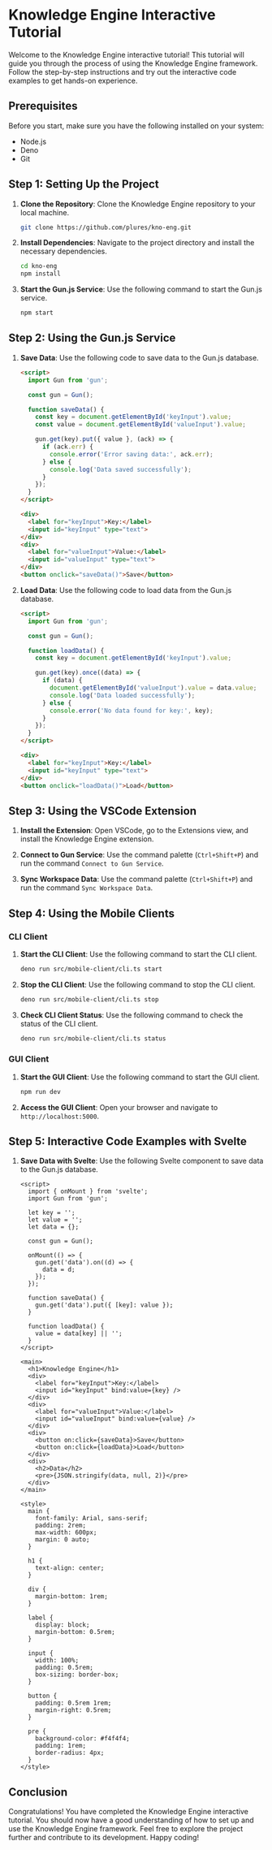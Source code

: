 # Knowledge Engine Interactive Tutorial

Welcome to the Knowledge Engine interactive tutorial! This tutorial will guide you through the process of using the Knowledge Engine framework. Follow the step-by-step instructions and try out the interactive code examples to get hands-on experience.

## Prerequisites

Before you start, make sure you have the following installed on your system:

- Node.js
- Deno
- Git

## Step 1: Setting Up the Project

1. **Clone the Repository**: Clone the Knowledge Engine repository to your local machine.
   ```bash
   git clone https://github.com/plures/kno-eng.git
   ```

2. **Install Dependencies**: Navigate to the project directory and install the necessary dependencies.
   ```bash
   cd kno-eng
   npm install
   ```

3. **Start the Gun.js Service**: Use the following command to start the Gun.js service.
   ```bash
   npm start
   ```

## Step 2: Using the Gun.js Service

1. **Save Data**: Use the following code to save data to the Gun.js database.
   ```html
   <script>
     import Gun from 'gun';

     const gun = Gun();

     function saveData() {
       const key = document.getElementById('keyInput').value;
       const value = document.getElementById('valueInput').value;

       gun.get(key).put({ value }, (ack) => {
         if (ack.err) {
           console.error('Error saving data:', ack.err);
         } else {
           console.log('Data saved successfully');
         }
       });
     }
   </script>

   <div>
     <label for="keyInput">Key:</label>
     <input id="keyInput" type="text">
   </div>
   <div>
     <label for="valueInput">Value:</label>
     <input id="valueInput" type="text">
   </div>
   <button onclick="saveData()">Save</button>
   ```

2. **Load Data**: Use the following code to load data from the Gun.js database.
   ```html
   <script>
     import Gun from 'gun';

     const gun = Gun();

     function loadData() {
       const key = document.getElementById('keyInput').value;

       gun.get(key).once((data) => {
         if (data) {
           document.getElementById('valueInput').value = data.value;
           console.log('Data loaded successfully');
         } else {
           console.error('No data found for key:', key);
         }
       });
     }
   </script>

   <div>
     <label for="keyInput">Key:</label>
     <input id="keyInput" type="text">
   </div>
   <button onclick="loadData()">Load</button>
   ```

## Step 3: Using the VSCode Extension

1. **Install the Extension**: Open VSCode, go to the Extensions view, and install the Knowledge Engine extension.

2. **Connect to Gun Service**: Use the command palette (`Ctrl+Shift+P`) and run the command `Connect to Gun Service`.

3. **Sync Workspace Data**: Use the command palette (`Ctrl+Shift+P`) and run the command `Sync Workspace Data`.

## Step 4: Using the Mobile Clients

### CLI Client

1. **Start the CLI Client**: Use the following command to start the CLI client.
   ```bash
   deno run src/mobile-client/cli.ts start
   ```

2. **Stop the CLI Client**: Use the following command to stop the CLI client.
   ```bash
   deno run src/mobile-client/cli.ts stop
   ```

3. **Check CLI Client Status**: Use the following command to check the status of the CLI client.
   ```bash
   deno run src/mobile-client/cli.ts status
   ```

### GUI Client

1. **Start the GUI Client**: Use the following command to start the GUI client.
   ```bash
   npm run dev
   ```

2. **Access the GUI Client**: Open your browser and navigate to `http://localhost:5000`.

## Step 5: Interactive Code Examples with Svelte

1. **Save Data with Svelte**: Use the following Svelte component to save data to the Gun.js database.
   ```svelte
   <script>
     import { onMount } from 'svelte';
     import Gun from 'gun';

     let key = '';
     let value = '';
     let data = {};

     const gun = Gun();

     onMount(() => {
       gun.get('data').on((d) => {
         data = d;
       });
     });

     function saveData() {
       gun.get('data').put({ [key]: value });
     }

     function loadData() {
       value = data[key] || '';
     }
   </script>

   <main>
     <h1>Knowledge Engine</h1>
     <div>
       <label for="keyInput">Key:</label>
       <input id="keyInput" bind:value={key} />
     </div>
     <div>
       <label for="valueInput">Value:</label>
       <input id="valueInput" bind:value={value} />
     </div>
     <div>
       <button on:click={saveData}>Save</button>
       <button on:click={loadData}>Load</button>
     </div>
     <div>
       <h2>Data</h2>
       <pre>{JSON.stringify(data, null, 2)}</pre>
     </div>
   </main>

   <style>
     main {
       font-family: Arial, sans-serif;
       padding: 2rem;
       max-width: 600px;
       margin: 0 auto;
     }

     h1 {
       text-align: center;
     }

     div {
       margin-bottom: 1rem;
     }

     label {
       display: block;
       margin-bottom: 0.5rem;
     }

     input {
       width: 100%;
       padding: 0.5rem;
       box-sizing: border-box;
     }

     button {
       padding: 0.5rem 1rem;
       margin-right: 0.5rem;
     }

     pre {
       background-color: #f4f4f4;
       padding: 1rem;
       border-radius: 4px;
     }
   </style>
   ```

## Conclusion

Congratulations! You have completed the Knowledge Engine interactive tutorial. You should now have a good understanding of how to set up and use the Knowledge Engine framework. Feel free to explore the project further and contribute to its development. Happy coding!
